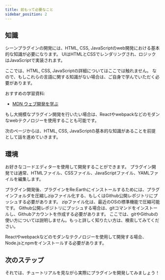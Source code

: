 ```yaml
---
title: 前もって必要なこと
sidebar_position: 2
---
```

## 知識

シーンプラグインの開発には、HTML, CSS, JavaScriptのweb開発における基本的な知識が必要になります。
UIはHTMLとCSSでレンダリングされ、ロジックはJavaScriptで実装されます。

ここでは、HTML, CSS, JavaScriptの詳細についてはここでは触れません。
なので、もしこれらの言語に関する知識がない場合は、ご自身で学んでいただく必要があります。

おすすめの学習資料:

- [MDN ウェブ開発を学ぶ](https://developer.mozilla.org/ja/docs/Learn)

もし大規模なプラグイン開発を行いたい場合は、Reactやwebpackなどのモダンなwebテクノロジーを使用することも可能です。

次のページからは、HTML, CSS, JavaScriptの基本的な知識があることを前提として話を進めていきます。


## 環境

お好きなコードエディターを使用して開発することができます。
プラグイン開発では通常、HTMLファイル、CSSファイル、JavaScriptファイル、YAMLファイルを編集します。

プラグイン開発後、プラグインをRe:Earthにインストールするためには、プラグインフォルダを圧縮しzipファイル化する、もしくはGithub公開レポジトリにプッシュする必要があります。
zipファイル化は、最近のOSの標準機能で圧縮可能です。 
Github公開レポジトリにプッシュする場合は、gitコマンドをインストールし、Githubアカウントを作成する必要があります。
ここでは、gitやGithubの使い方については説明しません。もっと詳しく知りたい方は、検索してみてください。

Reactやwebpackなどのモダンなテクノロジーを使用して開発する場合、Node.jsとnpmをインストールする必要があります。


## 次のステップ

それでは、チュートリアルを見ながら実際にプラグインを開発してみましょう！

